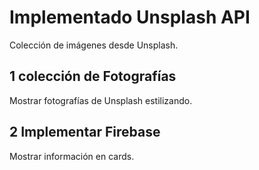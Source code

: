 # Implementado Unsplash API

Colección de imágenes desde Unsplash.

## 1 colección de Fotografías

Mostrar fotografías de Unsplash estilizando.

## 2 Implementar Firebase

Mostrar información en cards.

